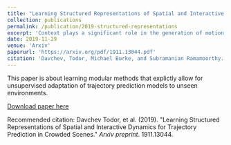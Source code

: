 ```yaml
---
title: "Learning Structured Representations of Spatial and Interactive Dynamics for Trajectory Prediction in Crowded Scenes."
collection: publications
permalink: /publication/2019-structured-representations
excerpt: 'Context plays a significant role in the generation of motion for dynamic agents in interactive environments. This work proposes a modular method that utilises a learned model of the environment for motion prediction and explicitly allows for unsupervised adaptation of trajectory prediction models to unseen environments and new tasks by decoupling per-agent dynamics and environment modelling. Modelling both the spatial and dynamic aspects of a given environment alongside the per agent behaviour results in more informed motion prediction and allows for performance comparable to the state-of-the-art. We highlight the model's prediction capability using a benchmark pedestrian prediction problem and a robot manipulation task and show that we can transfer the predictor across these tasks in a completely unsupervised way. The proposed approach allows for robust and label efficient forward modelling, and relaxes the need for full model re-training in new environments.'
date: 2019-11-29
venue: 'Arxiv'
paperurl: 'https://arxiv.org/pdf/1911.13044.pdf'
citation: 'Davchev, Todor, Michael Burke, and Subramanian Ramamoorthy. "Learning Structured Representations of Spatial and Interactive Dynamics for Trajectory Prediction in Crowded Scenes." arXiv preprint arXiv:1911.13044 (2019).'
---
```

This paper is about learning modular methods that explictly allow for unsupervised adaptation of trajectory prediction models to unseen environments.

[Download paper here](https://arxiv.org/pdf/1911.13044.pdf)

Recommended citation: Davchev Todor, et al. (2019). "Learning Structured Representations of Spatial and Interactive Dynamics for Trajectory Prediction in Crowded Scenes." <i>Arxiv preprint</i>. 1911.13044.